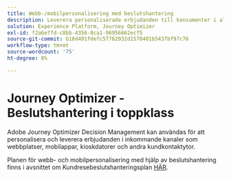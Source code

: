 ```yaml
---
title: Webb-/mobilpersonalisering med beslutshantering
description: Leverera personaliserade erbjudanden till konsumenter i alla kanaler, inklusive kioskdatorer och agentstödda upplevelser.
solution: Experience Platform, Journey Optimizer
exl-id: f2a6e7fd-c8bb-4356-8ca1-96956662ecf5
source-git-commit: b18d491fdefc57762932d1570401b5437bf97c76
workflow-type: tm+mt
source-wordcount: '75'
ht-degree: 0%

---
```


# Journey Optimizer - Beslutshantering i toppklass

Adobe Journey Optimizer Decision Management kan användas för att personalisera och leverera erbjudanden i inkommande kanaler som webbplatser, mobilappar, kioskdatorer och andra kundkontaktytor.

Planen för webb- och mobilpersonalisering med hjälp av beslutshantering finns i avsnittet om Kundresebeslutshanteringsplan [HÄR](../customer-journeys/decision_management/decision-management-edge.md).
